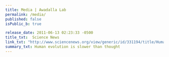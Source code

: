 ```yaml
---
title: Media | Awadalla Lab
permalink: /media/
published: false
isPublic_b: true

release_date: 2011-06-13 02:23:33 -0500
title_txt: 	Science News
link_txt: "http://www.sciencenews.org/view/generic/id/331194/title/Human_mutation_rate_slower_than_thought"
summary_txt: Human evolution is slower than thought
---
```

